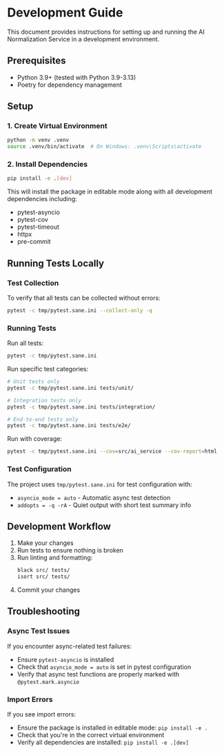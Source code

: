 # Development Guide

This document provides instructions for setting up and running the AI Normalization Service in a development environment.

## Prerequisites

- Python 3.9+ (tested with Python 3.9-3.13)
- Poetry for dependency management

## Setup

### 1. Create Virtual Environment

```bash
python -m venv .venv
source .venv/bin/activate  # On Windows: .venv\Scripts\activate
```

### 2. Install Dependencies

```bash
pip install -e .[dev]
```

This will install the package in editable mode along with all development dependencies including:
- pytest-asyncio
- pytest-cov
- pytest-timeout
- httpx
- pre-commit

## Running Tests Locally

### Test Collection

To verify that all tests can be collected without errors:

```bash
pytest -c tmp/pytest.sane.ini --collect-only -q
```

### Running Tests

Run all tests:
```bash
pytest -c tmp/pytest.sane.ini
```

Run specific test categories:
```bash
# Unit tests only
pytest -c tmp/pytest.sane.ini tests/unit/

# Integration tests only
pytest -c tmp/pytest.sane.ini tests/integration/

# End-to-end tests only
pytest -c tmp/pytest.sane.ini tests/e2e/
```

Run with coverage:
```bash
pytest -c tmp/pytest.sane.ini --cov=src/ai_service --cov-report=html
```

### Test Configuration

The project uses `tmp/pytest.sane.ini` for test configuration with:
- `asyncio_mode = auto` - Automatic async test detection
- `addopts = -q -rA` - Quiet output with short test summary info

## Development Workflow

1. Make your changes
2. Run tests to ensure nothing is broken
3. Run linting and formatting:
   ```bash
   black src/ tests/
   isort src/ tests/
   ```
4. Commit your changes

## Troubleshooting

### Async Test Issues

If you encounter async-related test failures:
- Ensure `pytest-asyncio` is installed
- Check that `asyncio_mode = auto` is set in pytest configuration
- Verify that async test functions are properly marked with `@pytest.mark.asyncio`

### Import Errors

If you see import errors:
- Ensure the package is installed in editable mode: `pip install -e .`
- Check that you're in the correct virtual environment
- Verify all dependencies are installed: `pip install -e .[dev]`

